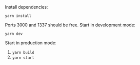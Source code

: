 Install dependencies:

`yarn install`

Ports 3000 and 1337 should be free.
Start in development mode:

`yarn dev`

Start in production mode:

1. `yarn build`
2. `yarn start`
